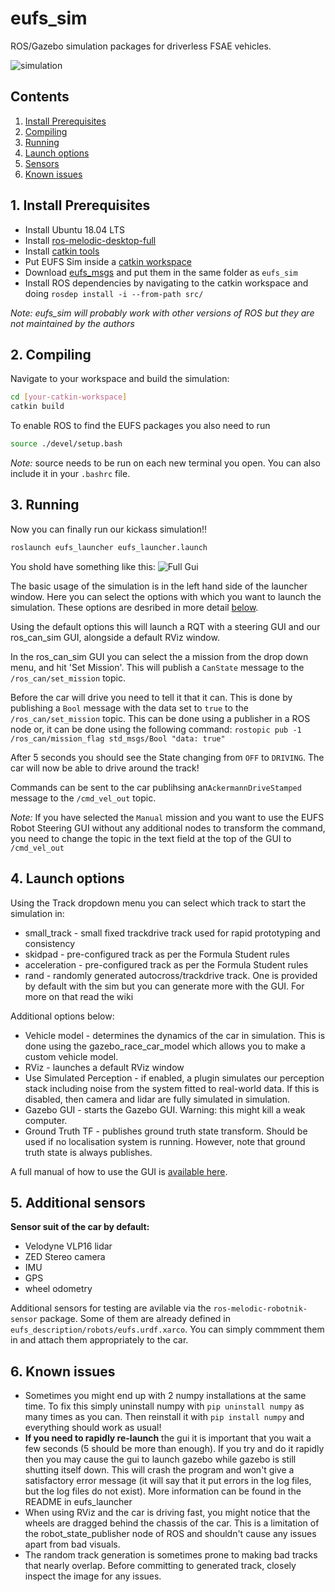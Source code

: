 # eufs_sim

ROS/Gazebo simulation packages for driverless FSAE vehicles.

![simulation](https://gitlab.com/eufs/eufs_sim/wikis/uploads/ec226003a607ce00ec37a51913bf65e3/image.png)

## Contents

1. [Install Prerequisites](#requirements)
2. [Compiling](#compiling)
3. [Running](#running)
4. [Launch options](#options)
5. [Sensors](#sensors)
6. [Known issues](#issues)

## 1. Install Prerequisites <a name="requirements"></a>

- Install Ubuntu 18.04 LTS
- Install [ros-melodic-desktop-full](http://wiki.ros.org/kinetic/Installation)
- Install [catkin tools](https://catkin-tools.readthedocs.io/en/latest/installing.html)
- Put EUFS Sim inside a [catkin workspace](http://wiki.ros.org/catkin/Tutorials/create_a_workspace)
- Download [eufs_msgs](https://gitlab.com/eufs/eufs_msgs) and put them in the same folder as `eufs_sim`
- Install ROS dependencies by navigating to the catkin workspace and doing
`rosdep install -i --from-path src/`

_Note: eufs_sim will probably work with other versions of ROS but they are not maintained by the authors_

## 2. Compiling <a name="compiling"></a>

Navigate to your workspace and build the simulation:

```bash
cd [your-catkin-workspace]
catkin build
```

To enable ROS to find the EUFS packages you also need to run

```bash
source ./devel/setup.bash
```

_Note:_ source needs to be run on each new terminal you open.
You can also include it in your `.bashrc` file.

## 3. Running <a name="running"></a>

Now you can finally run our kickass simulation!!

```bash
roslaunch eufs_launcher eufs_launcher.launch
```

You shold have something like this:
![Full Gui](https://gitlab.com/eufs/eufs_sim/wikis/uploads/5bc6e6e51c1b489c372fd4d790744640/image.png)

The basic usage of the simulation is in the left hand side of
the launcher window.
Here you can select the options with which you want to launch
the simulation. These options are desribed in more detail [below](#options).

Using the default options this will launch a RQT with a steering GUI
and our ros_can_sim GUI, alongside a default RViz window.

In the ros_can_sim GUI you can select the a mission from the
drop down menu, and hit 'Set Mission'. This will publish
a `CanState` message to the `/ros_can/set_mission` topic.

Before the car will drive you need to tell it that it can.
This is done by publishing a `Bool` message with the data
set to `true` to the `/ros_can/set_mission` topic.
This can be done using a publisher in a ROS node or,
it can be done using the following command:
`rostopic pub -1 /ros_can/mission_flag std_msgs/Bool "data: true"`

After 5 seconds you should see the State changing from
`OFF` to `DRIVING`.
The car will now be able to drive around the track!

Commands can be sent to the car publihsing an`AckermannDriveStamped`
message to the `/cmd_vel_out` topic.

_Note:_
If you have selected the `Manual` mission and you want to use the
EUFS Robot Steering GUI without any additional nodes to transform the command,
you need to change the topic in the text field at the top of the GUI to
`/cmd_vel_out`


## 4. Launch options <a name="options"></a>

Using the Track dropdown menu you can select which track to start the
simulation in:

- small_track - small fixed trackdrive track used for rapid prototyping
and consistency
- skidpad - pre-configured track as per the Formula Student rules
- acceleration - pre-configured track as per the Formula Student rules
- rand - randomly generated autocross/trackdrive track. One is provided
by default with the sim but you can generate more with the GUI. For
more on that read the wiki

Additional options below:

- Vehicle model - determines the dynamics of the car in simulation.
This is done using the gazebo_race_car_model which allows you
to make a custom vehicle model.
- RViz - launches a default RViz window
- Use Simulated Perception - if enabled, a plugin simulates our perception
stack including noise from the system fitted to real-world data. If this
is disabled, then camera and lidar are fully simulated in simulation.
- Gazebo GUI - starts the Gazebo GUI. Warning: this might kill a weak
computer.
- Ground Truth TF - publishes ground truth state transform. Should be used
if no localisation system is running. However, note that ground truth
state is always publishes.

A full manual of how to use the GUI is
[available here](https://gitlab.com/eufs/eufs_sim/wikis/Simulation/Launcher-Overview).

## 5. Additional sensors <a name="sensors"></a>

**Sensor suit of the car by default:**

- Velodyne VLP16 lidar
- ZED Stereo camera
- IMU
- GPS
- wheel odometry

Additional sensors for testing are avilable via the
`ros-melodic-robotnik-sensor` package. Some of them are already
defined in `eufs_description/robots/eufs.urdf.xarco`. You can simply
commment them in and attach them appropriately to the car.

## 6. Known issues <a name="issues"></a>

- Sometimes you might end up with 2 numpy installations at the same time. To fix this simply uninstall numpy with `pip uninstall numpy` as many times as you can. Then reinstall it with `pip install numpy` and everything should work as usual!
- **If you need to rapidly re-launch** the gui it is important that
you wait a few seconds (5 should be more than enough).
If you try and do it rapidly then you may cause the gui to launch
gazebo while gazebo is still shutting itself down. This will
crash the program and won't give a satisfactory error message
(it will say that it put errors in the log files, but the log files
do not exist). More information can be found in the README
in eufs_launcher
- When using RViz and the car is driving fast, you might notice
that the wheels are dragged behind the chassis of the car. This is a
limitation of the robot_state_publisher node of ROS and shouldn't
cause any issues apart from bad visuals.
- The random track generation is sometimes prone to making bad
tracks that nearly overlap. Before committing to generated track,
closely inspect the image for any issues.
